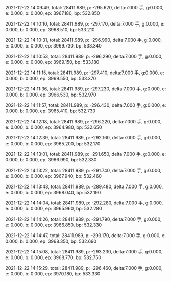 2021-12-22 14:09:49, total: 28411.989, p: -295.620, delta:7.000 手, g:0.000, e: 0.000, b: 0.000, ep: 3967.180, bp: 532.850

2021-12-22 14:10:10, total: 28411.989, p: -297.170, delta:7.000 手, g:0.000, e: 0.000, b: 0.000, ep: 3968.510, bp: 533.210

2021-12-22 14:10:31, total: 28411.989, p: -296.990, delta:7.000 手, g:0.000, e: 0.000, b: 0.000, ep: 3969.730, bp: 533.340

2021-12-22 14:10:53, total: 28411.989, p: -296.290, delta:7.000 手, g:0.000, e: 0.000, b: 0.000, ep: 3969.150, bp: 533.180

2021-12-22 14:11:15, total: 28411.989, p: -297.410, delta:7.000 手, g:0.000, e: 0.000, b: 0.000, ep: 3969.550, bp: 533.370

2021-12-22 14:11:36, total: 28411.989, p: -297.230, delta:7.000 手, g:0.000, e: 0.000, b: 0.000, ep: 3966.530, bp: 532.970

2021-12-22 14:11:57, total: 28411.989, p: -296.430, delta:7.000 手, g:0.000, e: 0.000, b: 0.000, ep: 3965.410, bp: 532.730

2021-12-22 14:12:18, total: 28411.989, p: -296.220, delta:7.000 手, g:0.000, e: 0.000, b: 0.000, ep: 3964.980, bp: 532.650

2021-12-22 14:12:39, total: 28411.989, p: -292.160, delta:7.000 手, g:0.000, e: 0.000, b: 0.000, ep: 3965.200, bp: 532.170

2021-12-22 14:13:01, total: 28411.989, p: -291.650, delta:7.000 手, g:0.000, e: 0.000, b: 0.000, ep: 3966.990, bp: 532.330

2021-12-22 14:13:22, total: 28411.989, p: -291.740, delta:7.000 手, g:0.000, e: 0.000, b: 0.000, ep: 3967.940, bp: 532.460

2021-12-22 14:13:43, total: 28411.989, p: -289.480, delta:7.000 手, g:0.000, e: 0.000, b: 0.000, ep: 3968.040, bp: 532.190

2021-12-22 14:14:04, total: 28411.989, p: -292.280, delta:7.000 手, g:0.000, e: 0.000, b: 0.000, ep: 3965.960, bp: 532.280

2021-12-22 14:14:26, total: 28411.989, p: -291.790, delta:7.000 手, g:0.000, e: 0.000, b: 0.000, ep: 3966.850, bp: 532.330

2021-12-22 14:14:47, total: 28411.989, p: -293.170, delta:7.000 手, g:0.000, e: 0.000, b: 0.000, ep: 3968.350, bp: 532.690

2021-12-22 14:15:08, total: 28411.989, p: -293.230, delta:7.000 手, g:0.000, e: 0.000, b: 0.000, ep: 3968.770, bp: 532.750

2021-12-22 14:15:29, total: 28411.989, p: -296.460, delta:7.000 手, g:0.000, e: 0.000, b: 0.000, ep: 3970.180, bp: 533.330